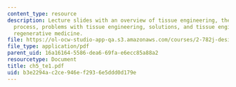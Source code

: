 ```yaml
---
content_type: resource
description: Lecture slides with an overview of tissue engineering, the tissue formation
  process, problems with tissue engineering, solutions, and tissue engineering versus
  regenerative medicine.
file: https://ol-ocw-studio-app-qa.s3.amazonaws.com/courses/2-782j-design-of-medical-devices-and-implants-spring-2006/b3e2294ac2ce946ef2936e5ddd0d179e_ch5_te1.pdf
file_type: application/pdf
parent_uid: 16a16164-5586-dea6-69fa-e6ecc85a88a2
resourcetype: Document
title: ch5_te1.pdf
uid: b3e2294a-c2ce-946e-f293-6e5ddd0d179e
---
```


